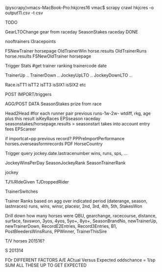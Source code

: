 (pyscrapy)vmacs-MacBook-Pro:hkjcres16 vmac$ scrapy crawl hkjcres -o output11.csv -t csv


TODO

GearLTOChange			gear from raceday
SeasonStakes			raceday DONE


nooftrainers
l3racepoints

FSNewTrainer		horsepage
OldTrainerWin		horse.results
OldTrainerRuns		horse.results
FSNewOldTrainer		horsepage



Trigger Stats
#get trainer ranking trainercode date


TrainerUp			..
TrainerDown			..
JockeyUpLTO			..
JockeyDownLTO		..





Race.isTT1
isTT2
isTT3
isSIX1
isSIX2 etc








POST IMPORT/triggers

AGG/POST DATA
SeasonStakes    prize from race

Head2Head #for each runner pair previous runs-1w-2w- wtdiff, rkg, age plus this result 
isKeyRaces
EPSseason		raceday seasonstakes/horsepage.results > seasonstart takes into account entry fees
EPScareer		


if importcat=pp previous record? PPPreImportPerformance   horses.overseasformrecords PDF
HorseCountry


Trigger query 
jockey.date.lastracenumber wins, runs, sps, ...

JockeyWinsPerDay
SeasonJockeyRank
SeasonTrainerRank	


jockey


TJ%RIdeGiven
TJDroppedRider

TrainerSwitches

Trainer Ranks based on agg over indicated period (daterange, season, lastnraces)
runs, wins, winsr, placesr, 2nd, 3rd, 4th, 5th, StakesWon

Drill down how many horses were QBU, gearchange, racecourse, distance, surface, favswon, 3yos, 4yos, 5yo+, 8yo+, SeasonBrandNo, newTrainerUp, newTrainerDown, RecordE2Entries, Record3Entries, B1, PostBleedersWinsRuns, 
PPWinner, TrainerThisSire



T/V horses 201516?

S 201314

FOr DIFFERENT FACTORS
A/E ACtual Versus Expected
oddschance = 1/sp 
SUM ALL THESE UP TO GET EXPECTED

